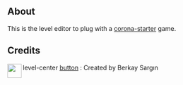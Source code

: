 
## About
This is the level editor to plug with a [corona-starter](https://github.com/chrisdugne/corona-starter) game.

## Credits
<img align="left" height="32" width="32" src="https://d30y9cdsu7xlg0.cloudfront.net/png/33953-200.png">

level-center [button](http://thenounproject.com/term/shrink/33953/) : Created by Berkay Sargın
